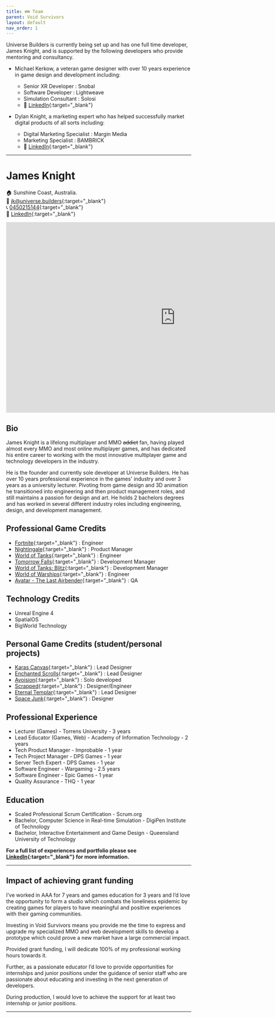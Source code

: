 ```yaml
---
title: 👪 Team
parent: Void Survivors
layout: default
nav_order: 1
---
```


Universe Builders is currently being set up and has one full time developer, James Knight, and is supported by the following developers who provide mentoring and consultancy.

* Michael Kerkow, a veteran game designer with over 10 years experience in game design and development including:
    * Senior XR Developer : Snobal
    * Software Developer : Lightweave
    * Simulation Consultant : Solosi
    * 📇 [LinkedIn](https://www.linkedin.com/in/mike-kerkow-64712b22/){:target="_blank"}


* Dylan Knight, a marketing expert who has helped successfully market digital products of all sorts including:
    * Digital Marketing Specialist : Margin Media
    * Marketing Specialist : BAMBRICK
     * 📇 [LinkedIn](https://www.linkedin.com/in/dylan-knight-28849b11b/){:target="_blank"}

----

# James Knight
🏠 Sunshine Coast, Australia.\
📧 [jk@universe.builders](mailto:jk@universe.builders){:target="_blank"}\
📞 [0450215144](tel:+61450215144){:target="_blank"}\
📇 [LinkedIn](https://www.linkedin.com/in/jamesknightgd/){:target="_blank"}

<iframe width="920" height="518" src="https://www.youtube.com/embed/cp6cpmKnE_Q" title="YouTube video player" frameborder="0" allow="accelerometer; autoplay; clipboard-write; encrypted-media; gyroscope; picture-in-picture; web-share" allowfullscreen></iframe>

## Bio
James Knight is a lifelong multiplayer and MMO ~~addict~~ fan, having played almost every MMO and most online multiplayer games, and has dedicated his entire career to working with the most innovative multiplayer game and technology developers in the industry. 

He is the founder and currently sole developer at Universe Builders. He has over 10 years professional experience in the games' industry and over 3 years as a university lecturer. Pivoting from game design and 3D animation he transitioned into engineering and then product management roles, and still maintains a passion for design and art. He holds 2 bachelors degrees and has worked in several different industry roles including engineering, design, and development management. 

## Professional Game Credits
* [Fortnite](https://www.youtube.com/watch?v=WJW-bzXZM8M){:target="_blank"} : Engineer
* [Nightingale](https://www.youtube.com/watch?v=wVzai6zZM6A){:target="_blank"} : Product Manager
* [World of Tanks](https://www.youtube.com/watch?v=053YxOJqcm0){:target="_blank"} : Engineer
* [Tomorrow Falls](https://www.youtube.com/watch?v=yR8VQ4nR2eQ){:target="_blank"} : Development Manager
* [World of Tanks: Blitz](https://www.youtube.com/watch?v=FsgyWcvGh6g){:target="_blank"} : Development Manager
* [World of Warships](https://www.youtube.com/watch?v=fDqwAiVR5JU){:target="_blank"} : Engineer
* [Avatar - The Last Airbender](https://www.youtube.com/watch?v=2KJXM9QWrB4){:target="_blank"} : QA

## Technology Credits
* Unreal Engine 4
* SpatialOS
* BigWorld Technology

## Personal Game Credits (student/personal projects)
* [Karas Canvas](https://www.youtube.com/watch?v=n8Au2roGToE){:target="_blank"} : Lead Designer
* [Enchanted Scrolls](https://www.youtube.com/watch?v=23xnfEoDyKI){:target="_blank"} : Lead Designer
* [Avoision](https://www.youtube.com/watch?v=-jCNzcPfhOI){:target="_blank"} : Solo developed
* [Scrapped](https://www.youtube.com/watch?v=ZHNiCUSzLXY){:target="_blank"} : Designer/Engineer
* [Eternal Templar](https://www.youtube.com/watch?v=U9FBOXm_zzE){:target="_blank"} : Lead Designer
* [Space Junk](https://www.youtube.com/watch?v=3hxHo0Su8q0){:target="_blank"} : Designer

## Professional Experience
* Lecturer (Games) - Torrens University - 3 years
* Lead Educator (Games, Web) - Academy of Information Technology - 2 years
* Tech Product Manager - Improbable - 1 year
* Tech Project Manager - DPS Games - 1 year
* Server Tech Expert - DPS Games - 1 year
* Software Engineer - Wargaming - 2.5 years
* Software Engineer - Epic Games - 1 year
* Quality Assurance - THQ - 1 year

## Education
* Scaled Professional Scrum Certification - Scrum.org
* Bachelor, Computer Science in Real-time Simulation - DigiPen Institute of Technology
* Bachelor, Interactive Entertainment and Game Design - Queensland University of Technology

**For a full list of experiences and portfolio please see [LinkedIn](https://www.linkedin.com/in/jamesknightgd/){:target="_blank"} for more information.**

----

## Impact of achieving grant funding

I’ve worked in AAA for 7 years and games education for 3 years and I’d love the opportunity to form a studio which combats the loneliness epidemic by creating games for players to have meaningful and positive experiences with their gaming communities.

Investing in Void Survivors means you provide me the time to express and upgrade my specialized MMO and web development skills to develop a prototype which could prove a new market have a large commercial impact.

Provided grant funding, I will dedicate 100% of my professional working hours towards it.

Further, as a passionate educator I’d love to provide opportunities for internships and junior positions under the guidance of senior staff who are passionate about educating and investing in the next generation of developers.

During production, I would love to achieve the support for at least two internship or junior positions.

----
